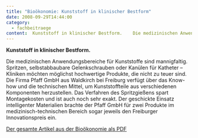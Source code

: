 ```yaml
---
title: "Bioökonomie: Kunststoff in klinischer Bestform"
date: 2008-09-29T14:44:00
category:
  - fachbeitraege
content:  Kunststoff in klinischer Bestform.    Die medizinischen Anwendungsbereiche für Kunststoffe sind mannigfaltig. Spritzen, selbstabbaubare Gelenkschrauben oder Kanülen für Katheter – Kliniken möchten möglichst hochwertige Produkte, die nicht zu teuer sind. Die Firma Pfaff GmbH aus Waldkirch bei Freiburg verfügt über das Know-how und die technischen Mittel, um Kunststoffteile aus verschiedenen Komponenten herzustellen. Das Verfahren des Spritzgießens spart Montagekosten und ist auch noch sehr exakt. Der geschickte Einsatz intelligenter Materialien brachte der Pfaff GmbH für zwei Produkte im medizinisch-technischen Bereich sogar jeweils den Freiburger Innovationspreis ein.    Der gesamte Artikel aus der Bioökonomie als PDF 
---
```

**Kunststoff in klinischer Bestform.**

Die medizinischen Anwendungsbereiche für Kunststoffe sind mannigfaltig. Spritzen, selbstabbaubare Gelenkschrauben oder Kanülen für Katheter – Kliniken möchten möglichst hochwertige Produkte, die nicht zu teuer sind. Die Firma Pfaff GmbH aus Waldkirch bei Freiburg verfügt über das Know-how und die technischen Mittel, um Kunststoffteile aus verschiedenen Komponenten herzustellen. Das Verfahren des Spritzgießens spart Montagekosten und ist auch noch sehr exakt. Der geschickte Einsatz intelligenter Materialien brachte der Pfaff GmbH für zwei Produkte im medizinisch-technischen Bereich sogar jeweils den Freiburger Innovationspreis ein.

[Der gesamte Artikel aus der Bioökonomie als PDF](https://pfaffgmbh.com/downloads/Fachbeitrag%5FBiooekonomie%5FBW.pdf)